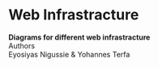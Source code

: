 <h1>Web Infrastracture</h1>
<strong>Diagrams for different web infrastracture</strong>
<br>
Authors<br>
Eyosiyas Nigussie & Yohannes Terfa
